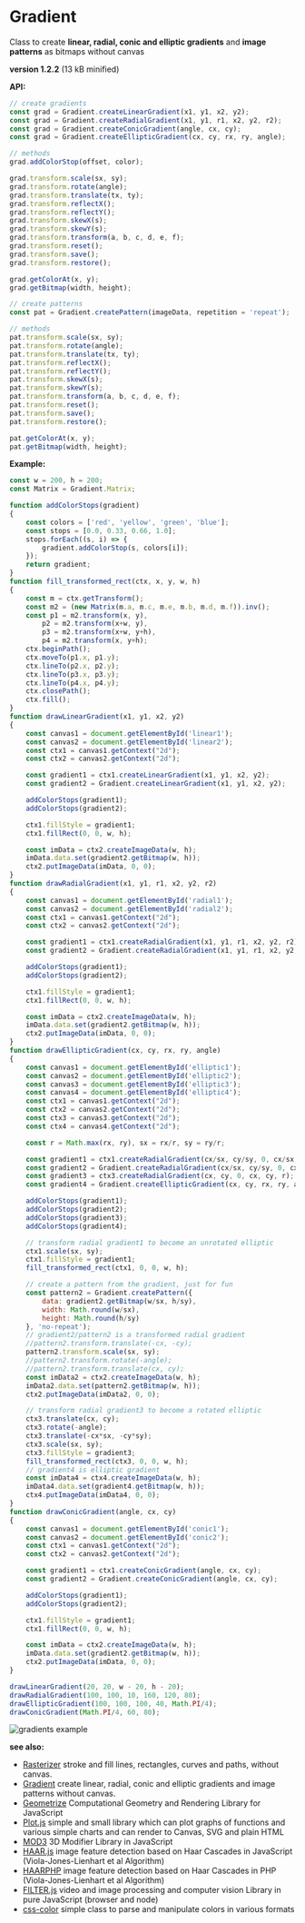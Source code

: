 # Gradient

Class to create **linear, radial, conic and elliptic gradients** and **image patterns** as bitmaps without canvas

**version 1.2.2** (13 kB minified)

**API:**

```javascript
// create gradients
const grad = Gradient.createLinearGradient(x1, y1, x2, y2);
const grad = Gradient.createRadialGradient(x1, y1, r1, x2, y2, r2);
const grad = Gradient.createConicGradient(angle, cx, cy);
const grad = Gradient.createEllipticGradient(cx, cy, rx, ry, angle);

// methods
grad.addColorStop(offset, color);

grad.transform.scale(sx, sy);
grad.transform.rotate(angle);
grad.transform.translate(tx, ty);
grad.transform.reflectX();
grad.transform.reflectY();
grad.transform.skewX(s);
grad.transform.skewY(s);
grad.transform.transform(a, b, c, d, e, f);
grad.transform.reset();
grad.transform.save();
grad.transform.restore();

grad.getColorAt(x, y);
grad.getBitmap(width, height);

// create patterns
const pat = Gradient.createPattern(imageData, repetition = 'repeat');

// methods
pat.transform.scale(sx, sy);
pat.transform.rotate(angle);
pat.transform.translate(tx, ty);
pat.transform.reflectX();
pat.transform.reflectY();
pat.transform.skewX(s);
pat.transform.skewY(s);
pat.transform.transform(a, b, c, d, e, f);
pat.transform.reset();
pat.transform.save();
pat.transform.restore();

pat.getColorAt(x, y);
pat.getBitmap(width, height);
```

**Example:**

```javascript
const w = 200, h = 200;
const Matrix = Gradient.Matrix;

function addColorStops(gradient)
{
    const colors = ['red', 'yellow', 'green', 'blue'];
    const stops = [0.0, 0.33, 0.66, 1.0];
    stops.forEach((s, i) => {
        gradient.addColorStop(s, colors[i]);
    });
    return gradient;
}
function fill_transformed_rect(ctx, x, y, w, h)
{
    const m = ctx.getTransform();
    const m2 = (new Matrix(m.a, m.c, m.e, m.b, m.d, m.f)).inv();
    const p1 = m2.transform(x, y),
        p2 = m2.transform(x+w, y),
        p3 = m2.transform(x+w, y+h),
        p4 = m2.transform(x, y+h);
    ctx.beginPath();
    ctx.moveTo(p1.x, p1.y);
    ctx.lineTo(p2.x, p2.y);
    ctx.lineTo(p3.x, p3.y);
    ctx.lineTo(p4.x, p4.y);
    ctx.closePath();
    ctx.fill();
}
function drawLinearGradient(x1, y1, x2, y2)
{
    const canvas1 = document.getElementById('linear1');
    const canvas2 = document.getElementById('linear2');
    const ctx1 = canvas1.getContext("2d");
    const ctx2 = canvas2.getContext("2d");

    const gradient1 = ctx1.createLinearGradient(x1, y1, x2, y2);
    const gradient2 = Gradient.createLinearGradient(x1, y1, x2, y2);

    addColorStops(gradient1);
    addColorStops(gradient2);

    ctx1.fillStyle = gradient1;
    ctx1.fillRect(0, 0, w, h);

    const imData = ctx2.createImageData(w, h);
    imData.data.set(gradient2.getBitmap(w, h));
    ctx2.putImageData(imData, 0, 0);
}
function drawRadialGradient(x1, y1, r1, x2, y2, r2)
{
    const canvas1 = document.getElementById('radial1');
    const canvas2 = document.getElementById('radial2');
    const ctx1 = canvas1.getContext("2d");
    const ctx2 = canvas2.getContext("2d");

    const gradient1 = ctx1.createRadialGradient(x1, y1, r1, x2, y2, r2);
    const gradient2 = Gradient.createRadialGradient(x1, y1, r1, x2, y2, r2);

    addColorStops(gradient1);
    addColorStops(gradient2);

    ctx1.fillStyle = gradient1;
    ctx1.fillRect(0, 0, w, h);

    const imData = ctx2.createImageData(w, h);
    imData.data.set(gradient2.getBitmap(w, h));
    ctx2.putImageData(imData, 0, 0);
}
function drawEllipticGradient(cx, cy, rx, ry, angle)
{
    const canvas1 = document.getElementById('elliptic1');
    const canvas2 = document.getElementById('elliptic2');
    const canvas3 = document.getElementById('elliptic3');
    const canvas4 = document.getElementById('elliptic4');
    const ctx1 = canvas1.getContext("2d");
    const ctx2 = canvas2.getContext("2d");
    const ctx3 = canvas3.getContext("2d");
    const ctx4 = canvas4.getContext("2d");

    const r = Math.max(rx, ry), sx = rx/r, sy = ry/r;

    const gradient1 = ctx1.createRadialGradient(cx/sx, cy/sy, 0, cx/sx, cy/sy, r);
    const gradient2 = Gradient.createRadialGradient(cx/sx, cy/sy, 0, cx/sx, cy/sy, r);
    const gradient3 = ctx3.createRadialGradient(cx, cy, 0, cx, cy, r);
    const gradient4 = Gradient.createEllipticGradient(cx, cy, rx, ry, angle);

    addColorStops(gradient1);
    addColorStops(gradient2);
    addColorStops(gradient3);
    addColorStops(gradient4);

    // transform radial gradient1 to become an unrotated elliptic
    ctx1.scale(sx, sy);
    ctx1.fillStyle = gradient1;
    fill_transformed_rect(ctx1, 0, 0, w, h);

    // create a pattern from the gradient, just for fun
    const pattern2 = Gradient.createPattern({
        data: gradient2.getBitmap(w/sx, h/sy),
        width: Math.round(w/sx),
        height: Math.round(h/sy)
    }, 'no-repeat');
    // gradient2/pattern2 is a transformed radial gradient
    //pattern2.transform.translate(-cx, -cy);
    pattern2.transform.scale(sx, sy);
    //pattern2.transform.rotate(-angle);
    //pattern2.transform.translate(cx, cy);
    const imData2 = ctx2.createImageData(w, h);
    imData2.data.set(pattern2.getBitmap(w, h));
    ctx2.putImageData(imData2, 0, 0);

    // transform radial gradient3 to become a rotated elliptic
    ctx3.translate(cx, cy);
    ctx3.rotate(-angle);
    ctx3.translate(-cx*sx, -cy*sy);
    ctx3.scale(sx, sy);
    ctx3.fillStyle = gradient3;
    fill_transformed_rect(ctx3, 0, 0, w, h);
    // gradient4 is elliptic gradient
    const imData4 = ctx4.createImageData(w, h);
    imData4.data.set(gradient4.getBitmap(w, h));
    ctx4.putImageData(imData4, 0, 0);
}
function drawConicGradient(angle, cx, cy)
{
    const canvas1 = document.getElementById('conic1');
    const canvas2 = document.getElementById('conic2');
    const ctx1 = canvas1.getContext("2d");
    const ctx2 = canvas2.getContext("2d");

    const gradient1 = ctx1.createConicGradient(angle, cx, cy);
    const gradient2 = Gradient.createConicGradient(angle, cx, cy);

    addColorStops(gradient1);
    addColorStops(gradient2);

    ctx1.fillStyle = gradient1;
    ctx1.fillRect(0, 0, w, h);

    const imData = ctx2.createImageData(w, h);
    imData.data.set(gradient2.getBitmap(w, h));
    ctx2.putImageData(imData, 0, 0);
}

drawLinearGradient(20, 20, w - 20, h - 20);
drawRadialGradient(100, 100, 10, 160, 120, 80);
drawEllipticGradient(100, 100, 100, 40, Math.PI/4);
drawConicGradient(Math.PI/4, 60, 80);
```

![gradients example](/screenshot.png)

**see also:**

* [Rasterizer](https://github.com/foo123/Rasterizer) stroke and fill lines, rectangles, curves and paths, without canvas.
* [Gradient](https://github.com/foo123/Gradient) create linear, radial, conic and elliptic gradients and image patterns without canvas.
* [Geometrize](https://github.com/foo123/Geometrize) Computational Geometry and Rendering Library for JavaScript
* [Plot.js](https://github.com/foo123/Plot.js) simple and small library which can plot graphs of functions and various simple charts and can render to Canvas, SVG and plain HTML
* [MOD3](https://github.com/foo123/MOD3) 3D Modifier Library in JavaScript
* [HAAR.js](https://github.com/foo123/HAAR.js) image feature detection based on Haar Cascades in JavaScript (Viola-Jones-Lienhart et al Algorithm)
* [HAARPHP](https://github.com/foo123/HAARPHP) image feature detection based on Haar Cascades in PHP (Viola-Jones-Lienhart et al Algorithm)
* [FILTER.js](https://github.com/foo123/FILTER.js) video and image processing and computer vision Library in pure JavaScript (browser and node)
* [css-color](https://github.com/foo123/css-color) simple class to parse and manipulate colors in various formats

